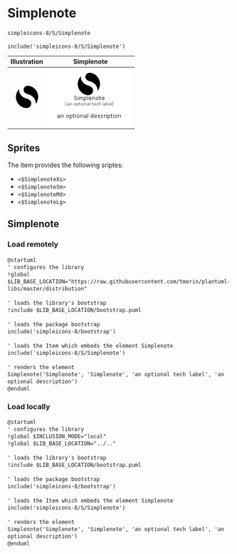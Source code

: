 # Simplenote


```text
simpleicons-8/S/Simplenote
```

```text
include('simpleicons-8/S/Simplenote')
```



| Illustration | Simplenote |
| :---: | :---: |
| ![illustration for Illustration](../../simpleicons-8/S/Simplenote.png) | ![illustration for Simplenote](../../simpleicons-8/S/Simplenote.Local.png) |



## Sprites
The item provides the following sriptes:

- `<$SimplenoteXs>`
- `<$SimplenoteSm>`
- `<$SimplenoteMd>`
- `<$SimplenoteLg>`





## Simplenote

### Load remotely
```plantuml
@startuml
' configures the library
!global $LIB_BASE_LOCATION="https://raw.githubusercontent.com/tmorin/plantuml-libs/master/distribution"

' loads the library's bootstrap
!include $LIB_BASE_LOCATION/bootstrap.puml

' loads the package bootstrap
include('simpleicons-8/bootstrap')

' loads the Item which embeds the element Simplenote
include('simpleicons-8/S/Simplenote')

' renders the element
Simplenote('Simplenote', 'Simplenote', 'an optional tech label', 'an optional description')
@enduml
```

### Load locally
```plantuml
@startuml
' configures the library
!global $INCLUSION_MODE="local"
!global $LIB_BASE_LOCATION="../.."

' loads the library's bootstrap
!include $LIB_BASE_LOCATION/bootstrap.puml

' loads the package bootstrap
include('simpleicons-8/bootstrap')

' loads the Item which embeds the element Simplenote
include('simpleicons-8/S/Simplenote')

' renders the element
Simplenote('Simplenote', 'Simplenote', 'an optional tech label', 'an optional description')
@enduml
```

